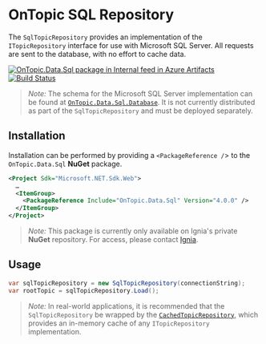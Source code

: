 ﻿# OnTopic SQL Repository
The `SqlTopicRepository` provides an implementation of the `ITopicRepository` interface for use with Microsoft SQL Server. All requests are sent to the database, with no effort to cache data.

[![OnTopic.Data.Sql package in Internal feed in Azure Artifacts](https://igniasoftware.feeds.visualstudio.com/_apis/public/Packaging/Feeds/46d5f49c-5e1e-47bb-8b14-43be6c719ba8/Packages/15c8a666-efa5-4b23-b08b-1de907478d2d/Badge)](https://igniasoftware.visualstudio.com/OnTopic/_packaging?_a=package&feed=46d5f49c-5e1e-47bb-8b14-43be6c719ba8&package=15c8a666-efa5-4b23-b08b-1de907478d2d&preferRelease=true)
[![Build Status](https://igniasoftware.visualstudio.com/OnTopic/_apis/build/status/OnTopic-CI-V3?branchName=master)](https://igniasoftware.visualstudio.com/OnTopic/_build/latest?definitionId=7&branchName=master)

> *Note:* The schema for the Microsoft SQL Server implementation can be found at [`OnTopic.Data.Sql.Database`](../OnTopic.Data.Sql.Database/README.md). It is not currently distributed as part of the `SqlTopicRepository` and must be deployed separately.

## Installation
Installation can be performed by providing a `<PackageReference /`> to the `OnTopic.Data.Sql` **NuGet** package.
```xml
<Project Sdk="Microsoft.NET.Sdk.Web">
  …
  <ItemGroup>
    <PackageReference Include="OnTopic.Data.Sql" Version="4.0.0" />
  </ItemGroup>
</Project>
```

> *Note:* This package is currently only available on Ignia's private **NuGet** repository. For access, please contact [Ignia](http://www.ignia.com/).

## Usage
```c#
var sqlTopicRepository = new SqlTopicRepository(connectionString);
var rootTopic = sqlTopicRepository.Load();
```
> *Note:* In real-world applications, it is recommended that the `SqlTopicRepository` be wrapped by the [`CachedTopicRepository`](../OnTopic.Data.Caching/README.md), which provides an in-memory cache of any `ITopicRepository` implementation.